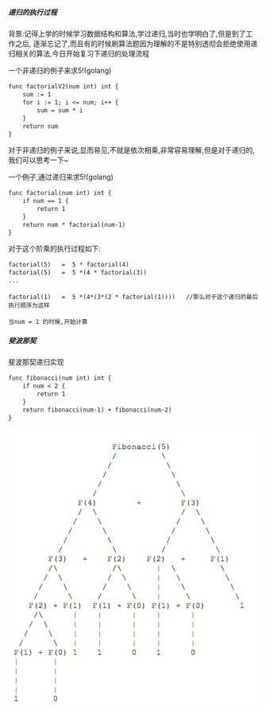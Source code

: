 ##### 递归的执行过程



背景:记得上学的时候学习数据结构和算法,学过递归,当时也学明白了,但是到了工作之后,
逐渐忘记了,而且有的时候刷算法题因为理解的不是特别透彻会拒绝使用递归相关的算法,今日开始复习下递归的处理流程





一个非递归的例子来求5!(golang)
```
func factorialV2(num int) int {
	sum := 1
	for i := 1; i <= num; i++ {
		sum = sum * i
	}
	return sum
}
```
对于非递归的例子来说,显而易见,不就是依次相乘,非常容易理解,但是对于递归的,我们可以思考一下~


一个例子,通过递归来求5!(golang)

```
func factorial(num int) int {
	if num == 1 {
		return 1
	}
	return num * factorial(num-1)
}

```

对于这个阶乘的执行过程如下:
```
factorial(5)   =  5 * factorial(4)
factorial(5)   =  5 *(4 * factorial(3))
...

factorial(1)   =  5 *(4*(3*(2 * factorial(1))))   //那么对于这个递归的最后执行顺序为这样

当num = 1 的时候,开始计算
```


##### 斐波那契
斐波那契递归实现
```
func fibonacci(num int) int {
	if num < 2 {
		return 1
	}
	return fibonacci(num-1) + fibonacci(num-2)
}
```

![image](recursion-12.png)